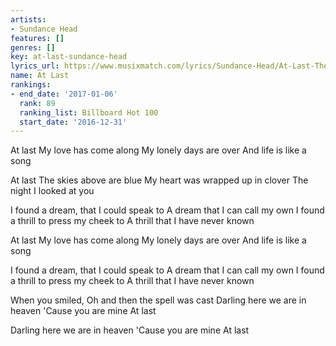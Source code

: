 ```yaml
---
artists:
- Sundance Head
features: []
genres: []
key: at-last-sundance-head
lyrics_url: https://www.musixmatch.com/lyrics/Sundance-Head/At-Last-The-Voice-Performance
name: At Last
rankings:
- end_date: '2017-01-06'
  rank: 89
  ranking_list: Billboard Hot 100
  start_date: '2016-12-31'
---
```

At last
My love has come along
My lonely days are over
And life is like a song

At last
The skies above are blue
My heart was wrapped up in clover
The night I looked at you

I found a dream, that I could speak to
A dream that I can call my own
I found a thrill to press my cheek to
A thrill that I have never known

At last
My love has come along
My lonely days are over
And life is like a song

I found a dream, that I could speak to
A dream that I can call my own
I found a thrill to press my cheek to
A thrill that I have never known

When you smiled,
Oh and then the spell was cast
Darling here we are in heaven
'Cause you are mine
At last

Darling here we are in heaven
'Cause you are mine
At last
